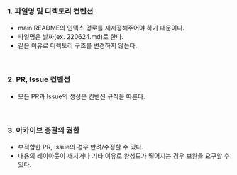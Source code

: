 
### 1. 파일명 및 디렉토리 컨벤션

- main README의 인덱스 경로를 재지정해주어야 하기 때문이다.
- 파일명은 날짜(ex. 220624.md)로 한다.
- 같은 이유로 디렉토리 구조를 변경하지 않는다.

<br>

### 2. PR, Issue 컨벤션 

- 모든 PR과 Issue의 생성은 컨벤션 규칙을 따른다.

<br>

### 3. 아카이브 총괄의 권한

- 부적합한 PR, Issue의 경우 반려/수정할 수 있다.
- 내용의 레이아웃이 깨지거나 기타 이유로 완성도가 떨어지는 경우 보완을 요구할 수 있다.
